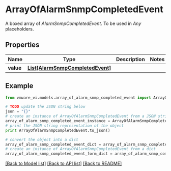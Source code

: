 # ArrayOfAlarmSnmpCompletedEvent

A boxed array of *AlarmSnmpCompletedEvent*. To be used in *Any* placeholders. 

## Properties
Name | Type | Description | Notes
------------ | ------------- | ------------- | -------------
**value** | [**List[AlarmSnmpCompletedEvent]**](AlarmSnmpCompletedEvent.md) |  | 

## Example

```python
from vmware_vi.models.array_of_alarm_snmp_completed_event import ArrayOfAlarmSnmpCompletedEvent

# TODO update the JSON string below
json = "{}"
# create an instance of ArrayOfAlarmSnmpCompletedEvent from a JSON string
array_of_alarm_snmp_completed_event_instance = ArrayOfAlarmSnmpCompletedEvent.from_json(json)
# print the JSON string representation of the object
print ArrayOfAlarmSnmpCompletedEvent.to_json()

# convert the object into a dict
array_of_alarm_snmp_completed_event_dict = array_of_alarm_snmp_completed_event_instance.to_dict()
# create an instance of ArrayOfAlarmSnmpCompletedEvent from a dict
array_of_alarm_snmp_completed_event_form_dict = array_of_alarm_snmp_completed_event.from_dict(array_of_alarm_snmp_completed_event_dict)
```
[[Back to Model list]](../README.md#documentation-for-models) [[Back to API list]](../README.md#documentation-for-api-endpoints) [[Back to README]](../README.md)


